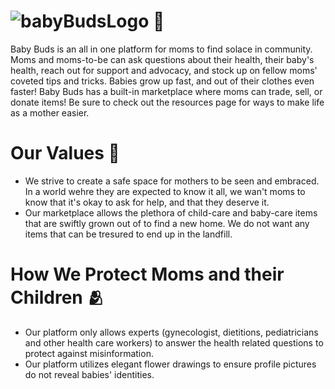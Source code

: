 # ![babyBudsLogo](https://github.com/Mandy-cyber/Baby-Buds/assets/63426032/a628213a-39bd-42d2-9e15-a7c37ba654de) 🌱

Baby Buds is an all in one platform for moms to find solace in community. Moms and moms-to-be can ask questions about their health, their baby's health, reach out for support and advocacy, and stock up on fellow moms' coveted tips and tricks. Babies grow up fast, and out of their clothes even faster! Baby Buds has a built-in marketplace where moms can trade, sell, or donate items! Be sure to check out the resources page for ways to make life as a mother easier.

# Our Values 🫶
- We strive to create a safe space for mothers to be seen and embraced. In a world wehre they are expected to know it all, we wan't moms to know that it's okay to ask for help, and that they deserve it.
- Our marketplace allows the plethora of child-care and baby-care items that are swiftly grown out of to find a new home. We do not want any items that can be tresured to end up in the landfill.


# How We Protect Moms and their Children 🫂
- Our platform only allows experts (gynecologist, dietitions, pediatricians and other health care workers) to answer the health related questions to protect against misinformation.
- Our platform utilizes elegant flower drawings to ensure profile pictures do not reveal babies' identities.
